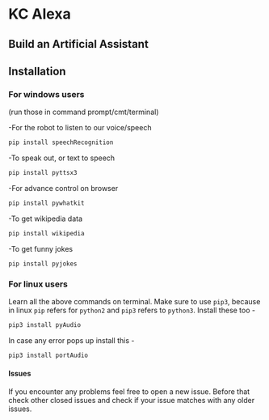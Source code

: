 # KC Alexa 
## Build an Artificial Assistant
## Installation
### For windows users
(run those in command prompt/cmt/terminal)

-For the robot to listen to our voice/speech
```bash
pip install speechRecognition
```

-To speak out, or text to speech
```bash
pip install pyttsx3
```


-For advance control on browser
```bash
pip install pywhatkit
```

-To get wikipedia data
```bash
pip install wikipedia
```

-To get funny jokes
```ash
pip install pyjokes
```

### For linux users
Learn all the above commands on terminal. Make sure to use `pip3`, because in linux `pip` refers for `python2` and `pip3` refers to `python3`.
Install these too -

```bash
pip3 install pyAudio
```

In case any error pops up install this -
```bash
pip3 install portAudio
```

#### Issues
If you encounter any problems feel free to open a new issue. Before that check other closed issues and check if your issue matches with any older issues.
